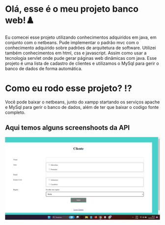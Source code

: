 # Olá, esse é o meu projeto banco web!♟️

Eu comecei esse projeto utilizando conhecimentos adquiridos em java, em conjunto com o netbeans. Pude implementar o padrão mvc com o conhecimento adquirido sobre padrões de arquitetura de software.
Utilizei também conhecimentos em html, css e javascript. Assim como usar a tecnologia servlet onde pude gerar páginas web dinâmicas com java. Esse projeto é uma lista de cadastro de clientes e utilizamos o MySql
para gerir o banco de dados de forma automática.


# Como eu rodo esse projeto? ⁉
Você pode baixar o netbeans, junto do xampp startando os serviços apache e MySql para gerir o banco de dados, além de ter que baixar o codigo fonte completo.

 
  ## Aqui temos alguns screenshoots da API
 ![Banco Web 1](https://github.com/amandaglp/projeto-java-bancoweb/blob/main/Captura%20de%20tela%202023-06-01%20204.png)

